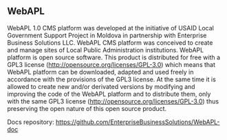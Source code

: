 WebAPL
-------

WebAPL 1.0 CMS platform was developed at the initiative of USAID Local
Government Support Project in Moldova in partnership with Enterprise Business
Solutions LLC.
WebAPL CMS platform was conceived to create and manage sites of Local Public
Administration institutions. WebAPL platform is open source software. This
product is distributed for free with a GPL3 license
(http://opensource.org/licenses/GPL-3.0) which means that WebAPL platform can be
downloaded, adapted and used freely in accordance with the provisions of the
GPL3 license. At the same time it is allowed to create new and/or derivated
versions by modifying and improving the code of the WebAPL platform and to
distribute them, only with the same GPL3 license
(http://opensource.org/licenses/GPL-3.0) thus preserving the open nature of this
open source product.

Docs repository: https://github.com/EnterpriseBusinessSolutions/WebAPL-doc